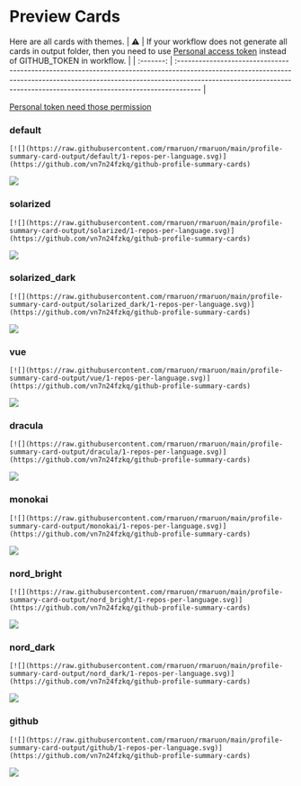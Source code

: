 
# Preview Cards

Here are all cards with themes.
| :warning: | If your workflow does not generate all cards in output folder, then you need to use [Personal access token](https://docs.github.com/en/actions/configuring-and-managing-workflows/creating-and-storing-encrypted-secrets) instead of GITHUB_TOKEN in workflow. |
| :-------: | :------------------------------------------------------------------------------------------------------------------------------------------------------------------------------------------------------------------------------------------------ |

[Personal token need those permission](https://github.com/vn7n24fzkq/github-profile-summary-cards/wiki/Personal-access-token-permissions)


### default


```
[![](https://raw.githubusercontent.com/rmaruon/rmaruon/main/profile-summary-card-output/default/1-repos-per-language.svg)](https://github.com/vn7n24fzkq/github-profile-summary-cards)
```
![](https://raw.githubusercontent.com/rmaruon/rmaruon/main/profile-summary-card-output/default/1-repos-per-language.svg)


### solarized


```
[![](https://raw.githubusercontent.com/rmaruon/rmaruon/main/profile-summary-card-output/solarized/1-repos-per-language.svg)](https://github.com/vn7n24fzkq/github-profile-summary-cards)
```
![](https://raw.githubusercontent.com/rmaruon/rmaruon/main/profile-summary-card-output/solarized/1-repos-per-language.svg)


### solarized_dark


```
[![](https://raw.githubusercontent.com/rmaruon/rmaruon/main/profile-summary-card-output/solarized_dark/1-repos-per-language.svg)](https://github.com/vn7n24fzkq/github-profile-summary-cards)
```
![](https://raw.githubusercontent.com/rmaruon/rmaruon/main/profile-summary-card-output/solarized_dark/1-repos-per-language.svg)


### vue


```
[![](https://raw.githubusercontent.com/rmaruon/rmaruon/main/profile-summary-card-output/vue/1-repos-per-language.svg)](https://github.com/vn7n24fzkq/github-profile-summary-cards)
```
![](https://raw.githubusercontent.com/rmaruon/rmaruon/main/profile-summary-card-output/vue/1-repos-per-language.svg)


### dracula


```
[![](https://raw.githubusercontent.com/rmaruon/rmaruon/main/profile-summary-card-output/dracula/1-repos-per-language.svg)](https://github.com/vn7n24fzkq/github-profile-summary-cards)
```
![](https://raw.githubusercontent.com/rmaruon/rmaruon/main/profile-summary-card-output/dracula/1-repos-per-language.svg)


### monokai


```
[![](https://raw.githubusercontent.com/rmaruon/rmaruon/main/profile-summary-card-output/monokai/1-repos-per-language.svg)](https://github.com/vn7n24fzkq/github-profile-summary-cards)
```
![](https://raw.githubusercontent.com/rmaruon/rmaruon/main/profile-summary-card-output/monokai/1-repos-per-language.svg)


### nord_bright


```
[![](https://raw.githubusercontent.com/rmaruon/rmaruon/main/profile-summary-card-output/nord_bright/1-repos-per-language.svg)](https://github.com/vn7n24fzkq/github-profile-summary-cards)
```
![](https://raw.githubusercontent.com/rmaruon/rmaruon/main/profile-summary-card-output/nord_bright/1-repos-per-language.svg)


### nord_dark


```
[![](https://raw.githubusercontent.com/rmaruon/rmaruon/main/profile-summary-card-output/nord_dark/1-repos-per-language.svg)](https://github.com/vn7n24fzkq/github-profile-summary-cards)
```
![](https://raw.githubusercontent.com/rmaruon/rmaruon/main/profile-summary-card-output/nord_dark/1-repos-per-language.svg)


### github


```
[![](https://raw.githubusercontent.com/rmaruon/rmaruon/main/profile-summary-card-output/github/1-repos-per-language.svg)](https://github.com/vn7n24fzkq/github-profile-summary-cards)
```
![](https://raw.githubusercontent.com/rmaruon/rmaruon/main/profile-summary-card-output/github/1-repos-per-language.svg)

